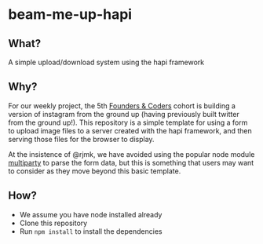 # beam-me-up-hapi

## What?

A simple upload/download system using the hapi framework  

## Why?  

For our weekly project, the 5th [Founders & Coders](http://www.foundersandcoders.com/) cohort is building a version of instagram from the ground up (having previously built twitter from the ground up!). This repository is a simple template for using a form to upload image files to a server created with the hapi framework, and then serving those files for the browser to display.  

At the insistence of @rjmk, we have avoided using the popular node module [multiparty](https://github.com/andrewrk/node-multiparty) to parse the form data, but this is something that users may want to consider as they move beyond this basic template.  

## How?  

* We assume you have node installed already
* Clone this repository
* Run ```npm install``` to install the dependencies
